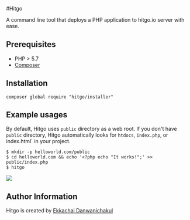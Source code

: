 #Hitgo

A command line tool that deploys a PHP application
to hitgo.io server with ease.

## Prerequisites

- PHP > 5.7
- [Composer](https://getcomposer.org/doc/00-intro.md#globally)

## Installation

    composer global require "hitgo/installer"

## Example usages
By default, Hitgo uses `public` directory as a web root. If you don't have `public` directory, Hitgo automatically looks for `htdocs`, `index.php`, or index.html` in your project.

    $ mkdir -p helloworld.com/public
    $ cd helloworld.com && echo '<?php echo "It works!";' >> public/index.php
    $ hitgo

![](https://media.giphy.com/media/3o7TKqI8ZFv83VZRqo/giphy.gif)

## Author Information

Hitgo is created by [Ekkachai Danwanichakul](http://api.hitgo.com/)

